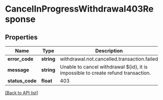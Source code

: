 # CancelInProgressWithdrawal403Response

## Properties

Name | Type | Description | Notes
------------ | ------------- | ------------- | -------------
**error_code** | **string** | withdrawal.not.cancelled.transaction.failed |
**message** | **string** | Unable to cancel withdrawal ${id}, it is impossible to create refund transaction. |
**status_code** | **float** | 403 |

[[Back to API list]](../../README.md#api-endpoints)
